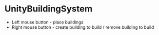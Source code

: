 # UnityBuildingSystem

- Left mouse button - place buildings
- Right mouse button - create building to build / remove building to build
